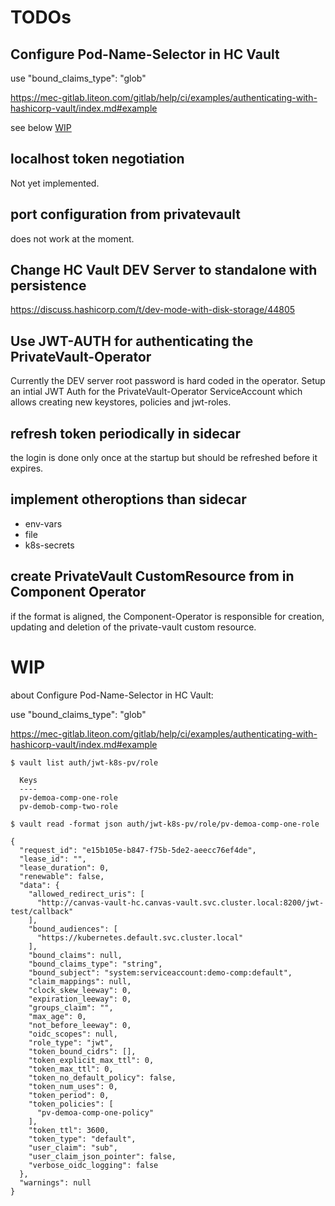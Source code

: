 # TODOs



## Configure Pod-Name-Selector in HC Vault

use  "bound_claims_type": "glob"

https://mec-gitlab.liteon.com/gitlab/help/ci/examples/authenticating-with-hashicorp-vault/index.md#example

see below [WIP](#wip)


## localhost token negotiation

Not yet implemented.


## port configuration from privatevault

does not work at the moment.

## Change HC Vault DEV Server to standalone with persistence

https://discuss.hashicorp.com/t/dev-mode-with-disk-storage/44805

## Use JWT-AUTH for authenticating the PrivateVault-Operator

Currently the DEV server root password is hard coded in the operator.
Setup an intial JWT Auth for the PrivateVault-Operator ServiceAccount which allows
creating new keystores, policies and jwt-roles.

## refresh token periodically in sidecar

the login is done only once at the startup but should be refreshed before it expires.

## implement otheroptions than sidecar

* env-vars
* file
* k8s-secrets

## create PrivateVault CustomResource from in Component Operator

if the format is aligned, the Component-Operator is responsible for creation, updating and deletion of the private-vault custom resource.


# WIP

about Configure Pod-Name-Selector in HC Vault:

use  "bound_claims_type": "glob"

https://mec-gitlab.liteon.com/gitlab/help/ci/examples/authenticating-with-hashicorp-vault/index.md#example


```
$ vault list auth/jwt-k8s-pv/role

  Keys
  ----
  pv-demoa-comp-one-role
  pv-demob-comp-two-role
```


```
$ vault read -format json auth/jwt-k8s-pv/role/pv-demoa-comp-one-role

{
  "request_id": "e15b105e-b847-f75b-5de2-aeecc76ef4de",
  "lease_id": "",
  "lease_duration": 0,
  "renewable": false,
  "data": {
    "allowed_redirect_uris": [
      "http://canvas-vault-hc.canvas-vault.svc.cluster.local:8200/jwt-test/callback"
    ],
    "bound_audiences": [
      "https://kubernetes.default.svc.cluster.local"
    ],
    "bound_claims": null,
    "bound_claims_type": "string",
    "bound_subject": "system:serviceaccount:demo-comp:default",
    "claim_mappings": null,
    "clock_skew_leeway": 0,
    "expiration_leeway": 0,
    "groups_claim": "",
    "max_age": 0,
    "not_before_leeway": 0,
    "oidc_scopes": null,
    "role_type": "jwt",
    "token_bound_cidrs": [],
    "token_explicit_max_ttl": 0,
    "token_max_ttl": 0,
    "token_no_default_policy": false,
    "token_num_uses": 0,
    "token_period": 0,
    "token_policies": [
      "pv-demoa-comp-one-policy"
    ],
    "token_ttl": 3600,
    "token_type": "default",
    "user_claim": "sub",
    "user_claim_json_pointer": false,
    "verbose_oidc_logging": false
  },
  "warnings": null
}
```

